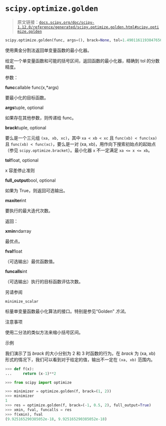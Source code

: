 # `scipy.optimize.golden`

> 原文链接：[`docs.scipy.org/doc/scipy-1.12.0/reference/generated/scipy.optimize.golden.html#scipy.optimize.golden`](https://docs.scipy.org/doc/scipy-1.12.0/reference/generated/scipy.optimize.golden.html#scipy.optimize.golden)

```py
scipy.optimize.golden(func, args=(), brack=None, tol=1.4901161193847656e-08, full_output=0, maxiter=5000)
```

使用黄金分割法返回单变量函数的最小化器。

给定一个单变量函数和可能的括号区间，返回函数的最小化器，精确到 tol 的分数精度。

参数：

**func**callable func(x,*args)

要最小化的目标函数。

**args**tuple, optional

如果存在其他参数，则传递给 func。

**brack**tuple, optional

要么是一个三元组 `(xa, xb, xc)`，其中 `xa < xb < xc` 且 `func(xb) < func(xa)` 且 `func(xb) < func(xc)`，要么是一对 (xa, xb)，用作向下搜索初始点的起始点（参见 `scipy.optimize.bracket`）。最小化器 `x` 不一定满足 `xa <= x <= xb`。

**tol**float, optional

x 容差停止准则

**full_output**bool, optional

如果为 True，则返回可选输出。

**maxiter**int

要执行的最大迭代次数。

返回：

**xmin**ndarray

最优点。

**fval**float

（可选输出）最优函数值。

**funcalls**int

（可选输出）执行的目标函数评估次数。

另请参阅

`minimize_scalar`

标量单变量函数最小化算法的接口。特别是参见“Golden” *方法*。

注意事项

使用二分法的类似方法来缩小括号区间。

示例

我们演示了当 *brack* 的大小分别为 2 和 3 时函数的行为。在 *brack* 为 (xa, xb) 形式的情况下，我们可以看到对于给定的值，输出不一定在 `(xa, xb)` 范围内。

```py
>>> def f(x):
...     return (x-1)**2 
```

```py
>>> from scipy import optimize 
```

```py
>>> minimizer = optimize.golden(f, brack=(1, 2))
>>> minimizer
1
>>> res = optimize.golden(f, brack=(-1, 0.5, 2), full_output=True)
>>> xmin, fval, funcalls = res
>>> f(xmin), fval
(9.925165290385052e-18, 9.925165290385052e-18) 
```
